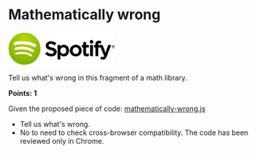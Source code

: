 # Mathematically wrong

![Spotify Logo](../resources/spotify-logo.png)

Tell us what's wrong in this fragment of a math library.

**Points: 1**

Given the proposed piece of code: [mathematically-wrong.js](./mathematically-wrong.js)

- Tell us what's wrong.
- No to need to check cross-browser compatibility. The code has been reviewed only in Chrome.
